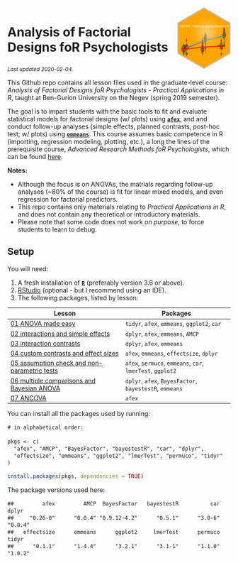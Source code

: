 
<img src='logo/BGUHex.png' align="right" height="139" />

# Analysis of Factorial Designs foR Psychologists

<sub>*Last updated 2020-02-04.*</sub>

This Github repo contains all lesson files used in the graduate-level
course: *Analysis of Factorial Designs foR Psychologists - Practical
Applications in R*, taught at Ben-Gurion University on the Negev (spring
2019 semester).

The goal is to impart students with the basic tools to fit and evaluate
statistical models for factorial designs (w/ plots) using
[**`afex`**](https://afex.singmann.science/), and and conduct follow-up
analyses (simple effects, planned contrasts, post-hoc test; w/ plots)
using [**`emmeans`**](https://cran.r-project.org/package=emmeans). This
course assumes basic competence in R (importing, regression modeling,
plotting, etc.), a long the lines of the prerequisite course, *Advanced
Research Methods foR Psychologists*, which can be found
[here](https://github.com/mattansb/Advanced-Research-Methods-foR-Psychologists).

**Notes:**

  - Although the focus is on ANOVAs, the matrials regarding follow-up
    analyses (\~80% of the course) is fit for linear mixed models, and
    even regression for factorial predictors.
  - This repo contains only materials relating to *Practical
    Applications in R*, and does not contain any theoretical or
    introductory materials.  
  - Please note that some code does not work *on purpose*, to force
    students to learn to debug.

## Setup

You will need:

1.  A fresh installation of [**`R`**](https://cran.r-project.org/)
    (preferably version 3.6 or above).
2.  [RStudio](https://www.rstudio.com/products/rstudio/download/)
    (optional - but I recommend using an IDE).
3.  The following packages, listed by lesson:

| Lesson                                                                                                  | Packages                                                   |
| ------------------------------------------------------------------------------------------------------- | ---------------------------------------------------------- |
| [01 ANOVA made easy](/01%20ANOVA%20made%20easy)                                                         | `tidyr`, `afex`, `emmeans`, `ggplot2`, `car`               |
| [02 interactions and simple effects](/02%20interactions%20and%20simple%20effects)                       | `dplyr`, `afex`, `emmeans`, `AMCP`                         |
| [03 interaction contrasts](/03%20interaction%20contrasts)                                               | `dplyr`, `afex`, `emmeans`                                 |
| [04 custom contrasts and effect sizes](/04%20custom%20contrasts%20and%20effect%20sizes)                 | `afex`, `emmeans`, `effectsize`, `dplyr`                   |
| [05 assumption check and non-parametric tests](/05%20assumption%20check%20and%20non-parametric%20tests) | `afex`, `permuco`, `emmeans`, `car`, `lmerTest`, `ggplot2` |
| [06 multiple comparisons and Bayesian ANOVA](/06%20multiple%20comparisons%20and%20Bayesian%20ANOVA)     | `dplyr`, `afex`, `BayesFactor`, `bayestestR`, `emmeans`    |
| [07 ANCOVA](/07%20ANCOVA)                                                                               | `afex`                                                     |

You can install all the packages used by running:

    # in alphabetical order:

    pkgs <- c(
      "afex", "AMCP", "BayesFactor", "bayestestR", "car", "dplyr",
      "effectsize", "emmeans", "ggplot2", "lmerTest", "permuco", "tidyr"
    )

``` r
install.packages(pkgs, dependencies = TRUE)
```

The package versions used here:

    ##         afex         AMCP  BayesFactor   bayestestR          car        dplyr 
    ##     "0.26-0"      "0.0.4" "0.9.12-4.2"      "0.5.1"      "3.0-6"      "0.8.4" 
    ##   effectsize      emmeans      ggplot2     lmerTest      permuco        tidyr 
    ##      "0.1.1"      "1.4.4"      "3.2.1"      "3.1-1"      "1.1.0"      "1.0.2"
